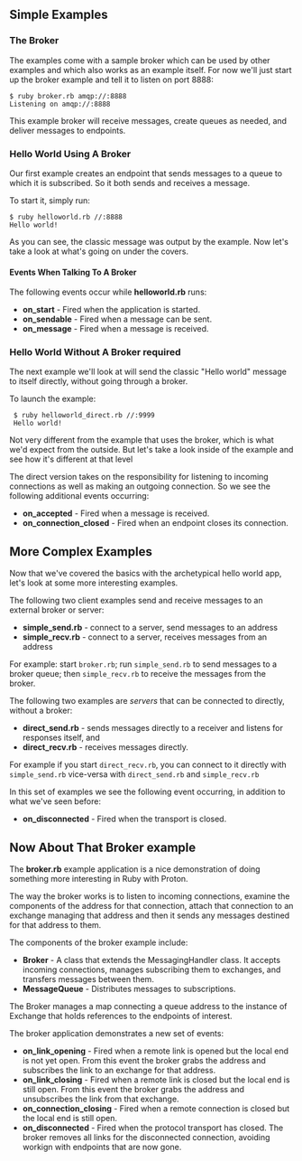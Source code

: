 ## Simple Examples

### The Broker

The examples come with a sample broker which can be used by other examples and which also works as an example itself. For now we'll just start up the broker example and tell it to listen on port 8888:

````
$ ruby broker.rb amqp://:8888
Listening on amqp://:8888
````

This example broker will receive messages, create queues as needed, and deliver messages to endpoints.

### Hello World Using A Broker

Our first example creates an endpoint that sends messages to a queue to which it is subscribed. So it both sends and receives a message.

To start it, simply run:

```
$ ruby helloworld.rb //:8888
Hello world!
```

As you can see, the classic message was output by the example. Now let's take a look at what's going on under the covers.

#### Events When Talking To A Broker

The following events occur while **helloworld.rb** runs:

 * **on_start** - Fired when the application is started.
 * **on_sendable** - Fired when a message can be sent.
 * **on_message** - Fired when a message is received.

### Hello World Without A Broker required

The next example we'll look at will send the classic "Hello world" message to itself directly,
without going through a broker.

To launch the example:

```
 $ ruby helloworld_direct.rb //:9999
 Hello world!
```

Not very different from the example that uses the broker, which is what we'd expect from the outside. But let's take a look inside of the example and see how it's different at that level

The direct version takes on the responsibility for listening to incoming connections as well as making an outgoing connection. So we see the following additional events occurring:

 * **on_accepted** - Fired when a message is received.
 * **on_connection_closed** - Fired when an endpoint closes its connection.

## More Complex Examples

Now that we've covered the basics with the archetypical hello world app, let's look at some more interesting examples.

The following two client examples send and receive messages to an external broker or server:

 * **simple_send.rb** - connect to a server, send messages to an address
 * **simple_recv.rb** - connect to a server, receives messages from an address

For example: start `broker.rb`; run `simple_send.rb` to send messages to a
broker queue; then `simple_recv.rb` to receive the messages from the broker.

The following two examples are *servers* that can be connected to directly, without a broker:

 * **direct_send.rb** - sends messages directly to a receiver and listens for responses itself, and
 * **direct_recv.rb** - receives messages directly.

For example if you start `direct_recv.rb`, you can connect to it directly with
`simple_send.rb` vice-versa with `direct_send.rb` and `simple_recv.rb`

In this set of examples we see the following event occurring, in addition to what we've seen before:

 * **on_disconnected** - Fired when the transport is closed.

## Now About That Broker example

The **broker.rb** example application is a nice demonstration of doing something more interesting in Ruby with Proton.

The way the broker works is to listen to incoming connections, examine the components of the address for that connection, attach that connection to an exchange managing that address and then it sends any messages destined for that address to them.

The components of the broker example include:
 * **Broker** - A class that extends the MessagingHandler class. It accepts incoming connections, manages subscribing them to exchanges, and transfers messages between them.
 * **MessageQueue** - Distributes messages to subscriptions.

The Broker manages a map connecting a queue address to the instance of Exchange that holds references to the endpoints of interest.

The broker application demonstrates a new set of events:

 * **on_link_opening** - Fired when a remote link is opened but the local end is not yet open. From this event the broker grabs the address and subscribes the link to an exchange for that address.
 * **on_link_closing** - Fired when a remote link is closed but the local end is still open. From this event the broker grabs the address and unsubscribes the link from that exchange.
 * **on_connection_closing** - Fired when a remote connection is closed but the local end is still open.
 * **on_disconnected** - Fired when the protocol transport has closed. The broker removes all links for the disconnected connection, avoiding workign with endpoints that are now gone.
